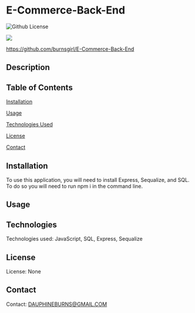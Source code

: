 # E-Commerce-Back-End

![Github License](https://img.shields.io/badge/license-none-blue.svg)

<img src="Assests/one.png">

https://github.com/burnsgirl/E-Commerce-Back-End

## Description


## Table of Contents
[Installation](#installation)

[Usage](#usage)

[Technologies Used](#technologies)

[License](#license)

[Contact](#contact)

## Installation
To use this application, you will need to install Express, Sequalize, and SQL. To do so you will need to run npm i in the command line. 
## Usage


## Technologies
Technologies used: JavaScript, SQL, Express, Sequalize

## License
License: None

## Contact
Contact: DAUPHINEBURNS@GMAIL.COM
